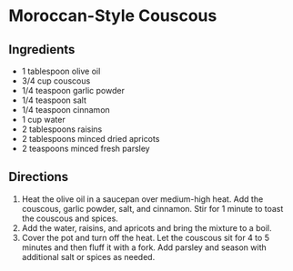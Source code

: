 # Moroccan-Style Couscous

## Ingredients

- 1 tablespoon olive oil
- 3/4 cup couscous
- 1/4 teaspoon garlic powder
- 1/4 teaspoon salt
- 1/4 teaspoon cinnamon
- 1 cup water
- 2 tablespoons raisins 
- 2 tablespoons minced dried apricots
- 2 teaspoons minced fresh parsley

## Directions

1. Heat the olive oil in a saucepan over medium-high heat. Add the couscous, garlic powder, salt, and cinnamon. Stir for 1 minute to toast the couscous and spices.
2. Add the water, raisins, and apricots and bring the mixture to a boil.
3. Cover the pot and turn off the heat. Let the couscous sit for 4 to 5 minutes and then fluff it with a fork. Add parsley and season with additional salt or spices as needed.